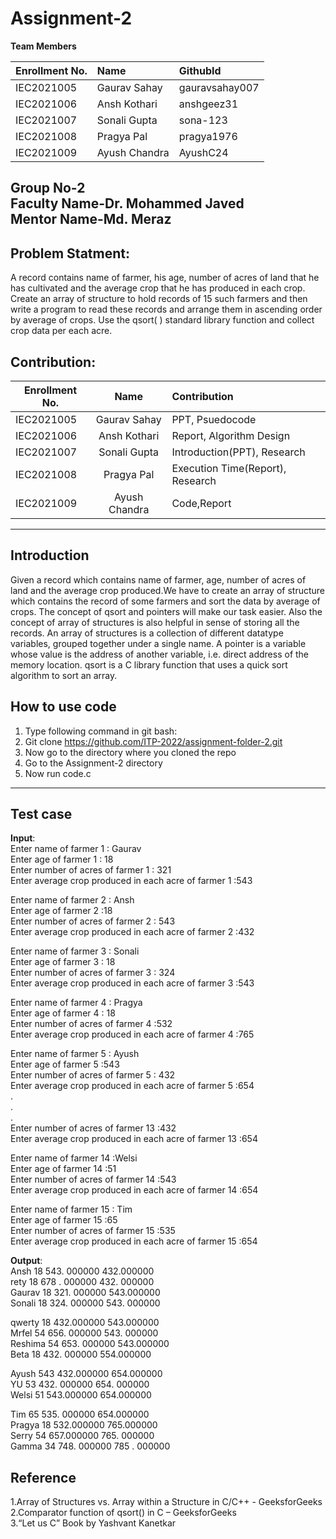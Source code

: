# Assignment-2
**Team Members**

|**Enrollment No.**|    **Name**	    | **GithubId**     |
|--------------- |:--------------|:---------------|
|IEC2021005      |	Gaurav Sahay  |gauravsahay007  |
|IEC2021006      |	Ansh Kothari  |anshgeez31      |
|IEC2021007	     |	Sonali Gupta  |sona-123        |
|IEC2021008	     |	Pragya Pal    |pragya1976      |
|IEC2021009	     |	Ayush Chandra |AyushC24        |

**Group No**-2  <br />
**Faculty Name**-Dr. Mohammed Javed <br />
**Mentor Name**-Md. Meraz <br />
---

## **Problem Statment:**
A record contains name of farmer, his age, number of acres of land that he has cultivated and the average crop that he has produced in each crop. Create an array of structure to hold records of 15 such farmers and then write a program to read these records and arrange them in ascending order by average of crops. Use the qsort( ) standard library function and collect 
crop data per each acre.



## **Contribution**: <br />
|**Enrollment No.**|    **Name**	    | **Contribution**     |
|--------------- |:--------------:|:---------------|
|IEC2021005      |	Gaurav Sahay  |PPT, Psuedocode  |
|IEC2021006      |	Ansh Kothari  |Report, Algorithm Design    |
|IEC2021007	     |	Sonali Gupta  |Introduction(PPT), Research      |
|IEC2021008	     |	Pragya Pal    |Execution Time(Report), Research     |
|IEC2021009	     |	Ayush Chandra |Code,Report      |

---

## **Introduction**<br />
Given a record which contains name of
 farmer, age, number of acres of land and
 the average crop produced.We have to 
 create an array of structure which 
 contains the record of some farmers and
 sort the data by average of crops.
 The concept of qsort and pointers will 
 make our task easier. Also the concept
 of array of structures is also helpful
in sense of storing all the records.
 An array of structures is a collection
 of different datatype variables, grouped 
 together under a single name.
 A pointer is a variable whose value is 
 the address of another variable, i.e. 
 direct address of the memory location.
 qsort is a C library function that uses
 a quick sort algorithm to sort an array.
## **How to use code**
1. Type following command in git bash:
2. Git clone https://github.com/ITP-2022/assignment-folder-2.git
3. Now go to the directory where you cloned the repo
4. Go to the Assignment-2 directory
5. Now run code.c
---
## **Test case**

**Input**: <br />
Enter name of farmer 1 : Gaurav<br />
Enter age of farmer 1 : 18<br />
Enter number of acres of farmer 1 : 321<br />
Enter average crop produced in each acre of farmer 1 :543<br />

Enter name of farmer 2 : Ansh<br />
Enter age of farmer 2 :18<br />
Enter number of acres of farmer 2 : 543<br />
Enter average crop produced in each acre of farmer 2 :432<br />

Enter name of farmer 3 : Sonali<br />
Enter age of farmer 3 : 18<br />
Enter number of acres of farmer 3 : 324<br />
Enter average crop produced in each acre of farmer 3 :543<br />

Enter name of farmer 4 : Pragya<br />
Enter age of farmer 4 : 18<br />
Enter number of acres of farmer 4 :532<br />
Enter average crop produced in each acre of farmer 4 :765<br />

Enter name of farmer 5 : Ayush<br />
Enter age of farmer 5 :543<br />
Enter number of acres of farmer 5 : 432<br />
Enter average crop produced in each acre of farmer 5 :654<br />
.<br />
.<br />
.<br />
Enter number of acres of farmer 13 :432<br />
Enter average crop produced in each acre of farmer 13 :654<br />

Enter name of farmer 14 :Welsi<br />
Enter age of farmer 14 :51<br />
Enter number of acres of farmer 14 :543<br />
Enter average crop produced in each acre of farmer 14 :654<br />

Enter name of farmer 15 : Tim<br />
Enter age of farmer 15 :65<br />
Enter number of acres of farmer 15 :535<br />
Enter average crop produced in each acre of farmer 15 :654<br />



**Output**:<br />
Ansh 18 543. 000000 432.000000 <br />
rety 18 678 . 000000 432. 000000 <br />
Gaurav 18 321. 000000 543.000000<br />
Sonali 18 324. 000000 543. 000000 <br />

qwerty 18 432.000000 543.000000<br />
Mrfel 54 656. 000000 543. 000000<br />
Reshima 54 653. 000000 543.000000<br />
Beta 18 432. 000000 554.000000<br />

Ayush 543 432.000000 654.000000<br />
YU 53 432. 000000 654. 000000<br />
Welsi 51 543.000000 654.000000<br />

Tim 65 535. 000000 654.000000<br />
Pragya 18 532.000000 765.000000<br />
Serry 54 657.000000 765. 000000<br />
Gamma 34 748. 000000 785 . 000000<br />


## **Reference** </br>
1.Array of Structures vs. Array within a Structure in C/C++ - GeeksforGeeks<br />
2.Comparator function of qsort() in C – GeeksforGeeks<br />
3.“Let us C” Book by Yashvant Kanetkar<br />


